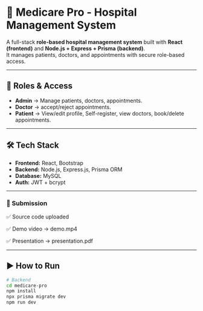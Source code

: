# 🏥 Medicare Pro - Hospital Management System

A full-stack **role-based hospital management system** built with **React (frontend)** and **Node.js + Express + Prisma (backend)**.  
It manages patients, doctors, and appointments with secure role-based access.

---

## 🚀 Roles & Access
- **Admin** → Manage patients, doctors, appointments.  
- **Doctor** → accept/reject appointments.  
- **Patient** → View/edit profile, Self-register, view doctors, book/delete appointments.  

---

## 🛠️ Tech Stack
- **Frontend:** React, Bootstrap  
- **Backend:** Node.js, Express.js, Prisma ORM  
- **Database:** MySQL  
- **Auth:** JWT + bcrypt  

---

### 📑 Submission

✅ Source code uploaded

✅ Demo video → demo.mp4

✅ Presentation → presentation.pdf

---

## ▶️ How to Run
```bash
# Backend
cd medicare-pro
npm install
npx prisma migrate dev
npm run dev
